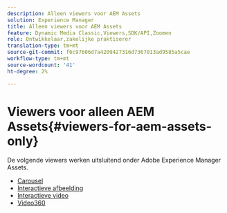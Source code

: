 ```yaml
---
description: Alleen viewers voor AEM Assets
solution: Experience Manager
title: Alleen viewers voor AEM Assets
feature: Dynamic Media Classic,Viewers,SDK/API,Zoomen
role: Ontwikkelaar,zakelijke praktiserer
translation-type: tm+mt
source-git-commit: f6c97606d7a4209427316d7367013ad9585a5cae
workflow-type: tm+mt
source-wordcount: '41'
ht-degree: 2%

---
```



# Viewers voor alleen AEM Assets{#viewers-for-aem-assets-only}

De volgende viewers werken uitsluitend onder Adobe Experience Manager Assets.

* [Carousel](c-html5-aem-carousel/c-html5-aem-carousel.md)
* [Interactieve afbeelding](c-html5-aem-interactive-images/c-html5-aem-interactive-images.md)
* [Interactieve video](c-html5-aem-int-video/c-html5-aem-int-video.md)
* [Video360](c-html5-aem-video360/c-html5-aem-video360.md)
